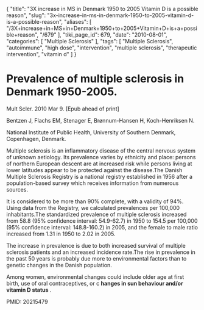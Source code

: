 {
    "title": "3X increase in MS in Denmark 1950 to 2005 Vitamin D is a possible reason",
    "slug": "3x-increase-in-ms-in-denmark-1950-to-2005-vitamin-d-is-a-possible-reason",
    "aliases": [
        "/3X+increase+in+MS+in+Denmark+1950+to+2005+Vitamin+D+is+a+possible+reason",
        "/679"
    ],
    "tiki_page_id": 679,
    "date": "2010-08-01",
    "categories": [
        "Multiple Sclerosis"
    ],
    "tags": [
        "Multiple Sclerosis",
        "autoimmune",
        "high dose",
        "intervention",
        "multiple sclerosis",
        "therapeutic intervention",
        "vitamin d"
    ]
}


# Prevalence of multiple sclerosis in Denmark 1950-2005.

Mult Scler. 2010 Mar 9. <span>[Epub ahead of print]</span>

Bentzen J, Flachs EM, Stenager E, Brønnum-Hansen H, Koch-Henriksen N.

National Institute of Public Health, University of Southern Denmark, Copenhagen, Denmark.

Multiple sclerosis is an inflammatory disease of the central nervous system of unknown aetiology. Its prevalence varies by ethnicity and place: persons of northern European descent are at increased risk while persons living at lower latitudes appear to be protected against the disease.The Danish Multiple Sclerosis Registry is a national registry established in 1956 after a population-based survey which receives information from numerous sources. 

It is considered to be more than 90% complete, with a validity of 94%. Using data from the Registry, we calculated prevalences per 100,000 inhabitants.The standardized prevalence of multiple sclerosis increased from 58.8 (95% confidence interval: 54.9-62.7) in 1950 to 154.5 per 100,000 (95% confidence interval: 148.8-160.2) in 2005, and the female to male ratio increased from 1.31 in 1950 to 2.02 in 2005. 

The increase in prevalence is due to both increased survival of multiple sclerosis patients and an increased incidence rate.The rise in prevalence in the past 50 years is probably due more to environmental factors than to genetic changes in the Danish population. 

Among women, environmental changes could include older age at first birth, use of oral contraceptives, or c **hanges in sun behaviour and/or vitamin D status** .

PMID: 20215479